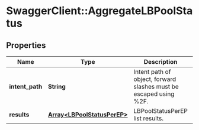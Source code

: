 # SwaggerClient::AggregateLBPoolStatus

## Properties
Name | Type | Description | Notes
------------ | ------------- | ------------- | -------------
**intent_path** | **String** | Intent path of object, forward slashes must be escaped using %2F.  | 
**results** | [**Array&lt;LBPoolStatusPerEP&gt;**](LBPoolStatusPerEP.md) | LBPoolStatusPerEP list results. | [optional] 


